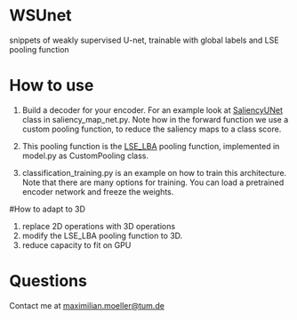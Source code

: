 # WSUnet
snippets of weakly supervised U-net, trainable with global labels and LSE pooling function

# How to use
1. Build a decoder for your encoder. For an example look at [SaliencyUNet](saliency_map_net.py#l666) class in saliency_map_net.py.
Note how in the forward function we use a custom pooling function, to reduce the saliency maps to a class score.

2. This pooling function is the [LSE_LBA](model.py) pooling function, implemented in model.py as CustomPooling class.

3. classification_training.py is an example on how to train this architecture. 
Note that there are many options for training. You can load a pretrained encoder network and freeze the weights. 

#How to adapt to 3D
1. replace 2D operations with 3D operations
2. modify the LSE_LBA pooling function to 3D. 
3. reduce capacity to fit on GPU

# Questions
Contact me at maximilian.moeller@tum.de

